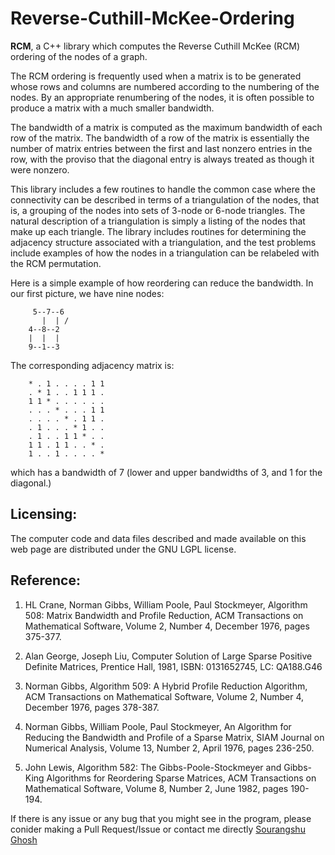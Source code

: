 # Reverse-Cuthill-McKee-Ordering

**RCM**, a C++ library which computes the Reverse Cuthill McKee (RCM) ordering of the nodes of a graph.

The RCM ordering is frequently used when a matrix is to be generated whose rows and columns are numbered according to the numbering of the nodes. By an appropriate renumbering of the nodes, it is often possible to produce a matrix with a much smaller bandwidth.

The bandwidth of a matrix is computed as the maximum bandwidth of each row of the matrix. The bandwidth of a row of the matrix is essentially the number of matrix entries between the first and last nonzero entries in the row, with the proviso that the diagonal entry is always treated as though it were nonzero.

This library includes a few routines to handle the common case where the connectivity can be described in terms of a triangulation of the nodes, that is, a grouping of the nodes into sets of 3-node or 6-node triangles. The natural description of a triangulation is simply a listing of the nodes that make up each triangle. The library includes routines for determining the adjacency structure associated with a triangulation, and the test problems include examples of how the nodes in a triangulation can be relabeled with the RCM permutation.

Here is a simple example of how reordering can reduce the bandwidth. In our first picture, we have nine nodes:

         5--7--6
           |  | /
        4--8--2
        |  |  |
        9--1--3
        
The corresponding adjacency matrix is:

        * . 1 . . . . 1 1
        . * 1 . . 1 1 1 .
        1 1 * . . . . . .
        . . . * . . . 1 1
        . . . . * . 1 1 .
        . 1 . . . * 1 . .
        . 1 . . 1 1 * . .
        1 1 . 1 1 . . * .
        1 . . 1 . . . . *
        
which has a bandwidth of 7 (lower and upper bandwidths of 3, and 1 for the diagonal.)

## Licensing:

The computer code and data files described and made available on this web page are distributed under the GNU LGPL license.

## Reference:

1.  HL Crane, Norman Gibbs, William Poole, Paul Stockmeyer,
Algorithm 508: Matrix Bandwidth and Profile Reduction,
ACM Transactions on Mathematical Software,
Volume 2, Number 4, December 1976, pages 375-377.

2.  Alan George, Joseph Liu,
Computer Solution of Large Sparse Positive Definite Matrices,
Prentice Hall, 1981,
ISBN: 0131652745,
LC: QA188.G46

3.  Norman Gibbs,
Algorithm 509: A Hybrid Profile Reduction Algorithm,
ACM Transactions on Mathematical Software,
Volume 2, Number 4, December 1976, pages 378-387.

4.  Norman Gibbs, William Poole, Paul Stockmeyer,
An Algorithm for Reducing the Bandwidth and Profile of a Sparse Matrix,
SIAM Journal on Numerical Analysis,
Volume 13, Number 2, April 1976, pages 236-250.

5.  John Lewis,
Algorithm 582: The Gibbs-Poole-Stockmeyer and Gibbs-King Algorithms for Reordering Sparse Matrices,
ACM Transactions on Mathematical Software,
Volume 8, Number 2, June 1982, pages 190-194.

If there is any issue or any bug that you might see in the program, please conider making a Pull Request/Issue or contact me directly [Sourangshu Ghosh](mailto:sourangshug123@gmail.com)
